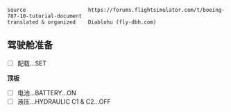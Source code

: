 ```
source                    https://forums.flightsimulator.com/t/boeing-787-10-tutorial-document
translated & organized    Diablohu (fly-dbh.com)
```

## 驾驶舱准备

- [ ] 配载...SET

**顶板**

- [ ] 电池...BATTERY...ON
- [ ] 液压...HYDRAULIC C1 & C2...OFF
